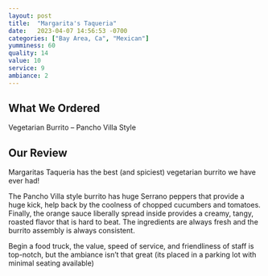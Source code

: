 ```yaml
---
layout: post
title:  "Margarita's Taqueria"
date:   2023-04-07 14:56:53 -0700
categories: ["Bay Area, Ca", "Mexican"]
yumminess: 60
quality: 14
value: 10
service: 9
ambiance: 2
---
```


## What We Ordered
Vegetarian Burrito – Pancho Villa Style

## Our Review
Margaritas Taqueria has the best (and spiciest) vegetarian burrito we have ever had!

The Pancho Villa style burrito has huge Serrano peppers that provide a huge kick, help back by the coolness of chopped cucumbers and tomatoes. Finally, the orange sauce liberally spread inside provides a creamy, tangy, roasted flavor that is hard to beat. The ingredients are always fresh and the burrito assembly is always consistent.

Begin a food truck, the value, speed of service, and friendliness of staff is top-notch, but the ambiance isn’t that great (its placed in a parking lot with minimal seating available)
